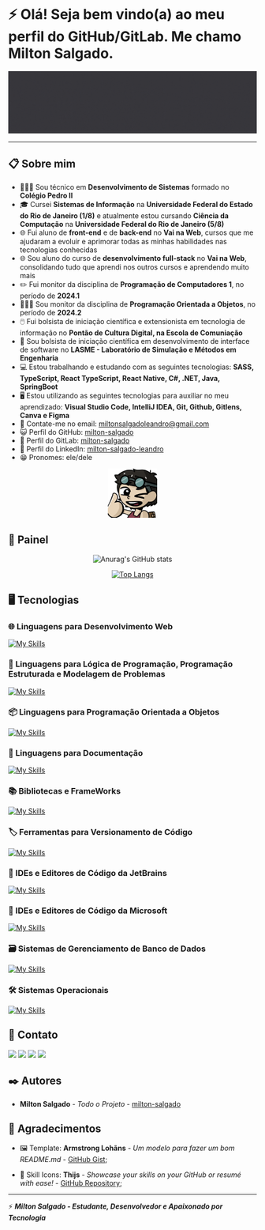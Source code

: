 # ⚡ Olá! Seja bem vindo(a) ao meu perfil do GitHub/GitLab. Me chamo Milton Salgado. 

![Screenshot](img/banner-milton-salgado.gif)

<hr>

## 📋 Sobre mim

* 👨🏻‍💻 Sou técnico em **Desenvolvimento de Sistemas** formado no **Colégio Pedro II**
* 🎓 Cursei **Sistemas de Informação** na **Universidade Federal do Estado do Rio de Janeiro (1/8)** e atualmente estou cursando **Ciência da Computação** na **Universidade Federal do Rio de Janeiro (5/8)**
* 🌐 Fui aluno de **front-end** e de **back-end** no **Vai na Web**, cursos que me ajudaram a evoluir e aprimorar todas as minhas habilidades nas tecnologias conhecidas
* 🌐 Sou aluno do curso de **desenvolvimento full-stack** no **Vai na Web**, consolidando tudo que aprendi nos outros cursos e aprendendo muito mais
* ✏️ Fui monitor da disciplina de **Programação de Computadores 1**, no período de **2024.1**
* 🧑🏻‍🏫 Sou monitor da disciplina de **Programação Orientada a Objetos**, no período de **2024.2**
* 🖱️ Fui bolsista de iniciação científica e extensionista em tecnologia de informação no **Pontão de Cultura Digital, na Escola de Comuniação**
* 🏬 Sou bolsista de iniciação científica em desenvolvimento de interface de software no  **LASME - Laboratório de Simulação e Métodos em Engenharia**
* 💻 Estou trabalhando e estudando com as seguintes tecnologias: **SASS, TypeScript, React TypeScript, React Native, C#, .NET, Java, SpringBoot**
* 🖥️ Estou utilizando as seguintes tecnologias para auxiliar no meu aprendizado: **Visual Studio Code, IntelliJ IDEA, Git, Github, Gitlens, Canva e Figma**
* 📧 Contate-me no email: <a href="mailto:miltonsalgadoleandro@gmail.com">miltonsalgadoleandro@gmail.com</a>
* 😺 Perfil do GitHub: <a href="https://github.com/milton-salgado" target="_blank">milton-salgado</a>
* 🦊 Perfil do GitLab: <a href="https://gitlab.com/milton-salgado" target="_blank">milton-salgado</a>
* 💼 Perfil do LinkedIn: <a href="https://www.linkedin.com/in/milton-salgado-leandro/" target="_blank">milton-salgado-leandro</a>
* 😁 Pronomes: ele/dele

<div align="center"><img src="img/avatar-milton-salgado.png" width="100"/></div>

## 🚀 Painel

<div align="center"> 

![Anurag's GitHub stats](https://github-readme-stats.vercel.app/api?username=milton-salgado&show_icons=true&theme=discord_old_blurple) 

[![Top Langs](https://github-readme-stats.vercel.app/api/top-langs/?username=milton-salgado&layout=compact&theme=discord_old_blurple)](https://github.com/anuraghazra/github-readme-stats)

</div>

## 🖥️ Tecnologias

### 🌐 Linguagens para Desenvolvimento Web

[![My Skills](https://skillicons.dev/icons?i=html,css,sass,js,ts,php)](https://skillicons.dev)

### 🧮 Linguagens para Lógica de Programação, Programação Estruturada e Modelagem de Problemas

[![My Skills](https://skillicons.dev/icons?i=c,cpp,python,julia)](https://skillicons.dev)

### 📦 Linguagens para Programação Orientada a Objetos

[![My Skills](https://skillicons.dev/icons?i=cs,java)](https://skillicons.dev)

### 📝 Linguagens para Documentação

[![My Skills](https://skillicons.dev/icons?i=markdown,latex)](https://skillicons.dev)

### 📚 Bibliotecas e FrameWorks

[![My Skills](https://skillicons.dev/icons?i=nodejs,react,styledcomponents,spring)](https://skillicons.dev)

### 🏷️ Ferramentas para Versionamento de Código

[![My Skills](https://skillicons.dev/icons?i=git,github,gitlab)](https://skillicons.dev)


### 🔨 IDEs e Editores de Código da JetBrains

[![My Skills](https://skillicons.dev/icons?i=clion,pycharm,idea,webstorm,phpstorm)](https://skillicons.dev)

### 🔧 IDEs e Editores de Código da Microsoft

[![My Skills](https://skillicons.dev/icons?i=vscode,visualstudio)](https://skillicons.dev)

### 🗃️ Sistemas de Gerenciamento de Banco de Dados

[![My Skills](https://skillicons.dev/icons?i=mysql,sqlserver)](https://skillicons.dev)

### 🛠️ Sistemas Operacionais

[![My Skills](https://skillicons.dev/icons?i=windows,ubuntu)](https://skillicons.dev)

## 📨 Contato

<a href="mailto:miltonsalgadoleandro@gmail.com" target="_blank"><img src="https://skillicons.dev/icons?i=gmail" /></a>
<a href="https://www.linkedin.com/in/milton-salgado-leandro/" target="_blank"><img src="https://skillicons.dev/icons?i=linkedin" /></a>
<a href="https://github.com/milton-salgado" target="_blank"><img src="https://skillicons.dev/icons?i=github" /></a>
<a href="https://gitlab.com/milton-salgado" target="_blank"><img src="https://skillicons.dev/icons?i=gitlab" /></a>

## ✒️ Autores

* **Milton Salgado** - *Todo o Projeto* - [milton-salgado](https://github.com/milton-salgado)

## 🎁 Agradecimentos

* 🖼️ Template: **Armstrong Lohãns** - *Um modelo para fazer um bom README.md* - [GitHub Gist](https://gist.github.com/lohhans/f8da0b147550df3f96914d3797e9fb89);

* 🎨 Skill Icons: **Thijs** - *Showcase your skills on your GitHub or resumé with ease!* - [GitHub Repository](https://github.com/tandpfun/skill-icons);

<hr>

⚡ ***Milton Salgado - Estudante, Desenvolvedor e Apaixonado por Tecnologia***